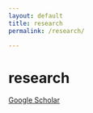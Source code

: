 ```yaml
---
layout: default
title: research
permalink: /research/

---
```


# research

[Google Scholar]([https://scholar.google.com/citations?user=SWAiwhQAAAAJ&hl=en](https://scholar.google.com/citations?user=ILHTQhkAAAAJ&hl=en&oi=ao))

